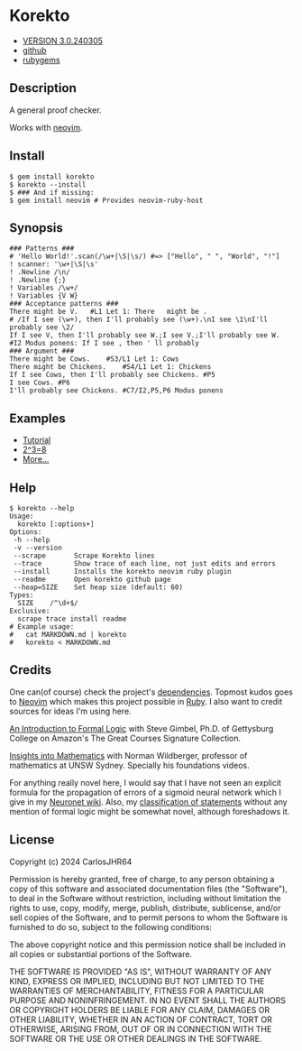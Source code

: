 # Korekto

* [VERSION 3.0.240305](https://github.com/carlosjhr64/korekto/releases)
* [github](https://www.github.com/carlosjhr64/korekto)
* [rubygems](https://rubygems.org/gems/korekto)

## Description

A general proof checker.

Works with [neovim](https://github.com/neovim/neovim).

## Install
```shell
$ gem install korekto
$ korekto --install
$ ### And if missing:
$ gem install neovim # Provides neovim-ruby-host
```
## Synopsis
```korekto
### Patterns ###
# 'Hello World!'.scan(/\w+|\S|\s/) #=> ["Hello", " ", "World", "!"]
! scanner: '\w+|\S|\s'
! .Newline /\n/
! .Newline {;}
! Variables /\w+/
! Variables {V W}
### Acceptance patterns ###
There might be V.	#L1 Let 1: There   might be .
# /If I see (\w+), then I'll probably see (\w+).\nI see \1\nI'll probably see \2/
If I see V, then I'll probably see W.;I see V.;I'll probably see W.	#I2 Modus ponens: If I see , then ' ll probably
### Argument ###
There might be Cows.	#S3/L1 Let 1: Cows
There might be Chickens.	#S4/L1 Let 1: Chickens
If I see Cows, then I'll probably see Chickens.	#P5
I see Cows.	#P6
I'll probably see Chickens.	#C7/I2,P5,P6 Modus ponens
```
## Examples

* [Tutorial](examples/Tutorial.md)
* [2^3=8](examples/TwoCube.md)
* [More...](examples/index.md)

## Help
```shell
$ korekto --help
Usage:
  korekto [:options+]
Options:
 -h --help
 -v --version
 --scrape    	Scrape Korekto lines
 --trace     	Show trace of each line, not just edits and errors
 --install   	Installs the korekto neovim ruby plugin
 --readme    	Open korekto github page
 --heap=SIZE 	Set heap size (default: 60)
Types:
  SIZE    /^\d+$/
Exclusive:
  scrape trace install readme
# Example usage:
#   cat MARKDOWN.md | korekto
#   korekto < MARKDOWN.md
```
## Credits

One can(of course) check the project's [dependencies](korekto.gemspec).
Topmost kudos goes to [Neovim](https://neovim.io/)
which makes this project possible in [Ruby](https://www.ruby-lang.org/en/).
I also want to credit sources for ideas I'm using here.

[An Introduction to Formal Logic](https://www.amazon.com/An-Introduction-to-Formal-Logic/dp/B01M6Z6T1E/)
with Steve Gimbel, Ph.D. of Gettysburg College
on Amazon's The Great Courses Signature Collection.

[Insights into Mathematics](https://www.youtube.com/@njwildberger)
with Norman Wildberger, professor of mathematics at UNSW Sydney.
Specially his foundations videos.

For anything really novel here,
I would say that I have not seen an explicit formula
for the propagation of errors of a sigmoid neural network
which I give in my [Neuronet wiki](https://github.com/carlosjhr64/neuronet/wiki).
Also, my [classification of statements](examples/Tutorial.md) without any mention of formal logic
might be somewhat novel, although foreshadows it.

## License

Copyright (c) 2024 CarlosJHR64

Permission is hereby granted, free of charge,
to any person obtaining a copy of this software and
associated documentation files (the "Software"),
to deal in the Software without restriction,
including without limitation the rights
to use, copy, modify, merge, publish, distribute, sublicense, and/or sell
copies of the Software, and
to permit persons to whom the Software is furnished to do so,
subject to the following conditions:

The above copyright notice and this permission notice
shall be included in all copies or substantial portions of the Software.

THE SOFTWARE IS PROVIDED "AS IS",
WITHOUT WARRANTY OF ANY KIND, EXPRESS OR IMPLIED,
INCLUDING BUT NOT LIMITED TO THE WARRANTIES OF MERCHANTABILITY,
FITNESS FOR A PARTICULAR PURPOSE AND NONINFRINGEMENT.
IN NO EVENT SHALL THE AUTHORS OR COPYRIGHT HOLDERS BE LIABLE FOR ANY CLAIM,
DAMAGES OR OTHER LIABILITY, WHETHER IN AN ACTION OF CONTRACT,
TORT OR OTHERWISE, ARISING FROM, OUT OF OR IN CONNECTION WITH
THE SOFTWARE OR THE USE OR OTHER DEALINGS IN THE SOFTWARE.
